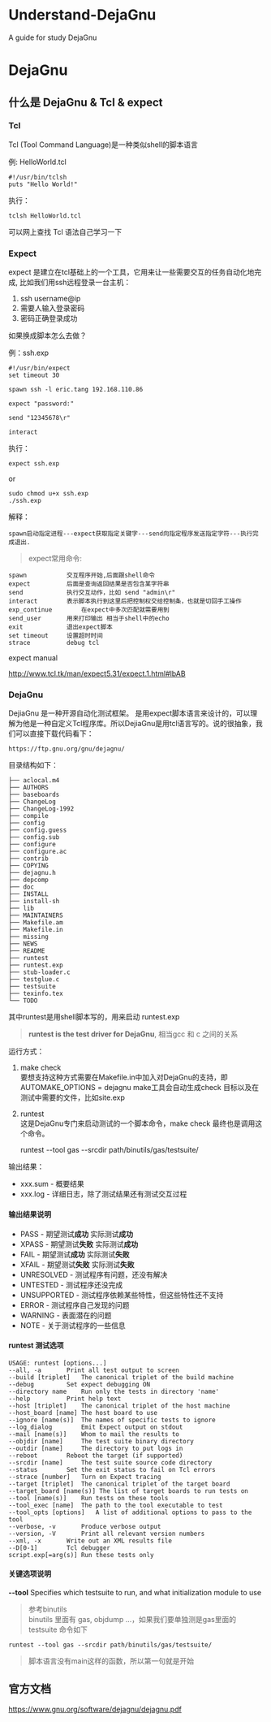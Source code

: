 # Understand-DejaGnu
A guide for study DejaGnu
# DejaGnu

## 什么是 DejaGnu & Tcl & expect

### Tcl

Tcl (Tool Command Language)是一种类似shell的脚本语言

例: HelloWorld.tcl

	#!/usr/bin/tclsh
	puts "Hello World!"
执行：

	tclsh HelloWorld.tcl

可以网上查找 Tcl 语法自己学习一下

### Expect

expect 是建立在tcl基础上的一个工具，它用来让一些需要交互的任务自动化地完成,
比如我们用ssh远程登录一台主机：
1. ssh username@ip
2. 需要人输入登录密码
3. 密码正确登录成功

如果换成脚本怎么去做？

例：ssh.exp

	#!/usr/bin/expect
	set timeout 30

	spawn ssh -l eric.tang 192.168.110.86

	expect "password:"

	send "12345678\r"

	interact
执行：

	expect ssh.exp
or

	sudo chmod u+x ssh.exp 
	./ssh.exp

解释：

	spawn启动指定进程---expect获取指定关键字---send向指定程序发送指定字符---执行完成退出.

> expect常用命令:



	spawn			交互程序开始,后面跟shell命令
	expect			后面是查询返回结果是否包含某字符串
	send			执行交互动作，比如 send "admin\r"
	interact		表示脚本执行到这里后把控制权交给控制条，也就是切回手工操作
	exp_continue		在expect中多次匹配就需要用到
	send_user		用来打印输出 相当于shell中的echo
	exit			退出expect脚本
	set timeout		设置超时时间
	strace			debug tcl

expect manual

http://www.tcl.tk/man/expect5.31/expect.1.html#lbAB

### DejaGnu
DejiaGnu 是一种开源自动化测试框架。 是用expect脚本语言来设计的，可以理解为他是一种自定义Tcl程序库。所以DejiaGnu是用tcl语言写的。说的很抽象，我们可以直接下载代码看下：

	https://ftp.gnu.org/gnu/dejagnu/

目录结构如下：

	├── aclocal.m4
	├── AUTHORS
	├── baseboards
	├── ChangeLog
	├── ChangeLog-1992
	├── compile
	├── config
	├── config.guess
	├── config.sub
	├── configure
	├── configure.ac
	├── contrib
	├── COPYING
	├── dejagnu.h
	├── depcomp
	├── doc
	├── INSTALL
	├── install-sh
	├── lib
	├── MAINTAINERS
	├── Makefile.am
	├── Makefile.in
	├── missing
	├── NEWS
	├── README
	├── runtest
	├── runtest.exp
	├── stub-loader.c
	├── testglue.c
	├── testsuite
	├── texinfo.tex
	└── TODO
其中runtest是用shell脚本写的，用来启动 runtest.exp   

> **runtest is the test driver for DejaGnu**, 相当gcc 和 c 之间的关系

运行方式：
1. make check  
	要想支持这种方式需要在Makefile.in中加入对DejaGnu的支持，即AUTOMAKE_OPTIONS = dejagnu make工具会自动生成check 目标以及在测试中需要的文件，比如site.exp

2. runtest  
	这是DejaGnu专门来启动测试的一个脚本命令，make check 最终也是调用这个命令。  

	runtest --tool gas --srcdir path/binutils/gas/testsuite/

输出结果：  
* xxx.sum - 概要结果  
* xxx.log - 详细日志，除了测试结果还有测试交互过程  

#### 输出结果说明

* PASS - 期望测试**成功** 实际测试**成功**  
* XPASS - 期望测试**失败** 实际测试**成功**  
* FAIL - 期望测试**成功** 实际测试**失败**  
* XFAIL - 期望测试**失败** 实际测试**失败**   
* UNRESOLVED - 测试程序有问题，还没有解决  
* UNTESTED - 测试程序还没完成
* UNSUPPORTED - 测试程序依赖某些特性，但这些特性还不支持  
* ERROR - 测试程序自己发现的问题
* WARNING - 表面潜在的问题   
* NOTE - 关于测试程序的一些信息

#### runtest 测试选项

	USAGE: runtest [options...]
	--all, -a		Print all test output to screen
	--build [triplet]	The canonical triplet of the build machine
	--debug			Set expect debugging ON
	--directory name	Run only the tests in directory 'name'
	--help			Print help text
	--host [triplet]	The canonical triplet of the host machine
	--host_board [name]	The host board to use
	--ignore [name(s)]	The names of specific tests to ignore
	--log_dialog		Emit Expect output on stdout
	--mail [name(s)]	Whom to mail the results to
	--objdir [name]		The test suite binary directory
	--outdir [name]		The directory to put logs in
	--reboot		Reboot the target (if supported)
	--srcdir [name]		The test suite source code directory
	--status		Set the exit status to fail on Tcl errors
	--strace [number]	Turn on Expect tracing
	--target [triplet]	The canonical triplet of the target board
	--target_board [name(s)] The list of target boards to run tests on
	--tool [name(s)]	Run tests on these tools
	--tool_exec [name]	The path to the tool executable to test
	--tool_opts [options]	A list of additional options to pass to the tool
	--verbose, -v		Produce verbose output
	--version, -V		Print all relevant version numbers
	--xml, -x		Write out an XML results file
	--D[0-1]		Tcl debugger
	script.exp[=arg(s)]	Run these tests only

#### 关键选项说明
**--tool**  Specifies which testsuite to run, and what initialization module to use

> 参考binutils     
binutils 里面有 gas, objdump ...，如果我们要单独测是gas里面的testsuite 命令如下  

	runtest --tool gas --srcdir path/binutils/gas/testsuite/

>脚本语言没有main这样的函数，所以第一句就是开始

## 官方文档  
  https://www.gnu.org/software/dejagnu/dejagnu.pdf
  
